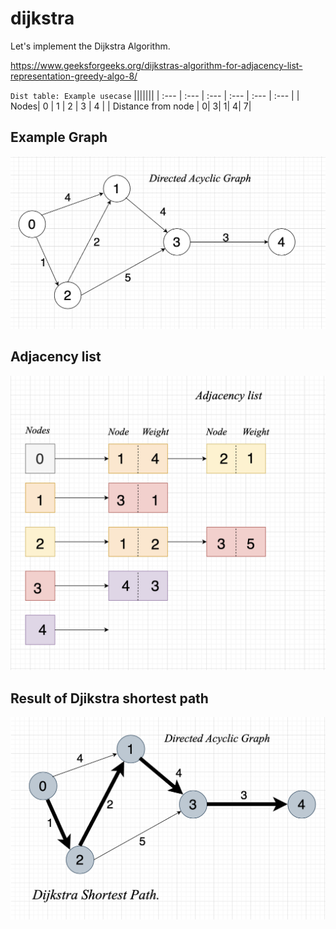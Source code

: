 # dijkstra

Let's implement the Dijkstra Algorithm.

<https://www.geeksforgeeks.org/dijkstras-algorithm-for-adjacency-list-representation-greedy-algo-8/>

`Dist table: Example usecase`
|||||||
| :--- | :--- | :--- | :--- | :--- | :--- |
| Nodes| 0 | 1 | 2 | 3 | 4 |
| Distance from node | 0| 3| 1| 4| 7|

## Example Graph

![Directed Acyclic Graph](Dag_dsp.png)

## Adjacency list

![Adjacency List](adjList_dsp.png)

## Result of Djikstra shortest path

![djikstra](djikstra.png)

